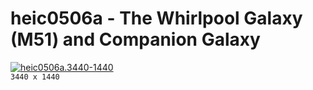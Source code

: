 # heic0506a - The Whirlpool Galaxy (M51) and Companion Galaxy
[![heic0506a.3440-1440](./heic0506a.3440-1440.png)](./heic0506a.3440-1440.png)  
`3440 x 1440`  